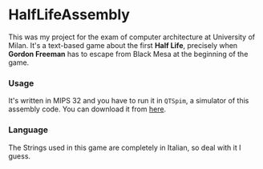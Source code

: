 # HalfLifeAssembly
This was my project for the exam of computer architecture at University of Milan.
It's a text-based game about the first **Half Life**, precisely when **Gordon Freeman** has to escape from Black Mesa at the beginning of the game.

### Usage
It's written in MIPS 32 and you have to run it in ```QTSpim```, a simulator of this assembly code. You can download it from [here](http://spimsimulator.sourceforge.net/).

### Language
The Strings used in this game are completely in Italian, so deal with it I guess. 
